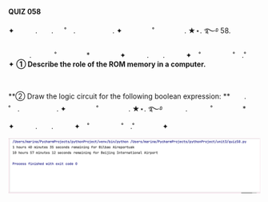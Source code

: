 
**QUIZ 058** 

✦　　　.　　. 　 ˚　.　　　　　 . ✦　　　 　˚　　　　 . ★⋆. ࿐࿔ 
58.



　　　.   　　˚　　 　　*　　 　　✦　　　.　　.　　　✦　˚ 　　　　 ˚　.˚　　　　✦
**① Describe the role of the ROM memory in a computer.**

![]()


**② Draw the logic circuit for the following boolean expression: **　　. 　 ˚　.　　　　　 . ✦　　　 　˚　　　　 . ★⋆. ࿐࿔ 
　　　.   　　˚　　 　　*　　 　　✦　　　.　　.　　　✦　˚ 　　　　 ˚　.˚　　　　✦

![](https://github.com/marinamen/unit3/blob/main/images/Screenshot%202024-02-19%20at%2008.38.22.png)
